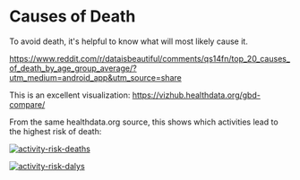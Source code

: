 # Causes of Death

To avoid death, it's helpful to know what will most likely cause it.

https://www.reddit.com/r/dataisbeautiful/comments/qs14fn/top_20_causes_of_death_by_age_group_average/?utm_medium=android_app&utm_source=share

This is an excellent visualization: https://vizhub.healthdata.org/gbd-compare/

From the same healthdata.org source, this shows which activities lead to the
highest risk of death:

[![activity-risk-deaths](/docs/health-and-longevity/activity-risk-deaths.png)](http://ihmeuw.org/5o5h)

[![activity-risk-dalys](/docs/health-and-longevity/activity-risk-dalys.png)](http://ihmeuw.org/5o5h)
